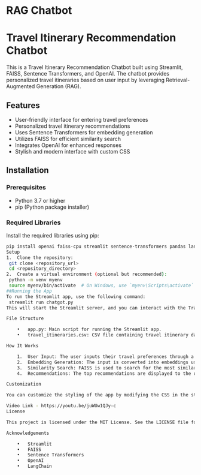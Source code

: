 # RAG Chatbot
# Travel Itinerary Recommendation Chatbot

This is a Travel Itinerary Recommendation Chatbot built using Streamlit, FAISS, Sentence Transformers, and OpenAI. The chatbot provides personalized travel itineraries based on user input by leveraging Retrieval-Augmented Generation (RAG).

## Features

- User-friendly interface for entering travel preferences
- Personalized travel itinerary recommendations
- Uses Sentence Transformers for embedding generation
- Utilizes FAISS for efficient similarity search
- Integrates OpenAI for enhanced responses
- Stylish and modern interface with custom CSS

## Installation

### Prerequisites

- Python 3.7 or higher
- pip (Python package installer)

### Required Libraries

Install the required libraries using pip:

```sh
pip install openai faiss-cpu streamlit sentence-transformers pandas langchain-openai langchain-community
Setup
1.	Clone the repository:
 git clone <repository_url>
 cd <repository_directory>
2.	Create a virtual environment (optional but recommended):
 python -m venv myenv
 source myenv/bin/activate  # On Windows, use `myenv\Scripts\activate`
##Running the App
To run the Streamlit app, use the following command:
 streamlit run chatgot.py
This will start the Streamlit server, and you can interact with the Travel Itinerary Recommendation Chatbot in your web browser.

File Structure

	•	app.py: Main script for running the Streamlit app.
	•	travel_itineraries.csv: CSV file containing travel itinerary data (if not found, mock data will be generated).

How It Works

	1.	User Input: The user inputs their travel preferences through a text box.
	2.	Embedding Generation: The input is converted into embeddings using Sentence Transformers.
	3.	Similarity Search: FAISS is used to search for the most similar itineraries based on the user’s input.
	4.	Recommendations: The top recommendations are displayed to the user, with an emphasis on exact matches and other similar options.

Customization

You can customize the styling of the app by modifying the CSS in the st.markdown section of the app.py file. You can also update the mock data generation prompt to include more specific or different information.

Video Link - https://youtu.be/juWUw1QJy-c
License

This project is licensed under the MIT License. See the LICENSE file for more details.

Acknowledgements

	•	Streamlit
	•	FAISS
	•	Sentence Transformers
	•	OpenAI
	•	LangChain

